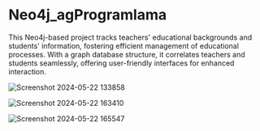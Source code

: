 # Neo4j_agProgramlama
This Neo4j-based project tracks teachers' educational backgrounds and students' information, fostering efficient management of educational processes. With a graph database structure, it correlates teachers and students seamlessly, offering user-friendly interfaces for enhanced interaction.


![Screenshot 2024-05-22 133858](https://github.com/Faysal2000/Neo4j_agProgramlama/assets/81424486/31c194b8-b5d9-4d7f-b4d7-17c7a3784f4c)



![Screenshot 2024-05-22 163410](https://github.com/Faysal2000/Neo4j_agProgramlama/assets/81424486/7c37bbc0-5006-4f96-8b15-b904b6272c6a)


![Screenshot 2024-05-22 165547](https://github.com/Faysal2000/Neo4j_agProgramlama/assets/81424486/9aaf6a46-3bbe-4649-966e-35b734c69302)
